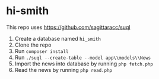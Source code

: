 # hi-smith

This repo uses https://github.com/sagittaracc/suql

1. Create a database named ```hi_smith```
2. Clone the repo
3. Run ```composer install```
4. Run ```./suql --create-table --model app\\models\\News```
5. Import the news into database by running ```php fetch.php```
6. Read the news by running ```php read.php```

